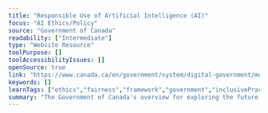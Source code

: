 ```yaml
---
title: "Responsible Use of Artificial Intelligence (AI)"
focus: "AI Ethics/Policy"
source: "Government of Canada"
readability: ["Intermediate"]
type: "Website Resource"
toolPurpose: []
toolAccessibilityIssues: []
openSource: true
link: "https://www.canada.ca/en/government/system/digital-government/modern-emerging-technologies/responsible-use-ai.html"
keywords: []
learnTags: ["ethics","fairness","framework","government","inclusivePractice","trust"]
summary: "The Government of Canada's overview for exploring the future of responsible AI in governance. "
---
```


